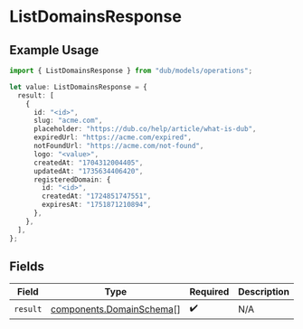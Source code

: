 # ListDomainsResponse

## Example Usage

```typescript
import { ListDomainsResponse } from "dub/models/operations";

let value: ListDomainsResponse = {
  result: [
    {
      id: "<id>",
      slug: "acme.com",
      placeholder: "https://dub.co/help/article/what-is-dub",
      expiredUrl: "https://acme.com/expired",
      notFoundUrl: "https://acme.com/not-found",
      logo: "<value>",
      createdAt: "1704312004405",
      updatedAt: "1735634406420",
      registeredDomain: {
        id: "<id>",
        createdAt: "1724851747551",
        expiresAt: "1751871210894",
      },
    },
  ],
};
```

## Fields

| Field                                                                | Type                                                                 | Required                                                             | Description                                                          |
| -------------------------------------------------------------------- | -------------------------------------------------------------------- | -------------------------------------------------------------------- | -------------------------------------------------------------------- |
| `result`                                                             | [components.DomainSchema](../../models/components/domainschema.md)[] | :heavy_check_mark:                                                   | N/A                                                                  |